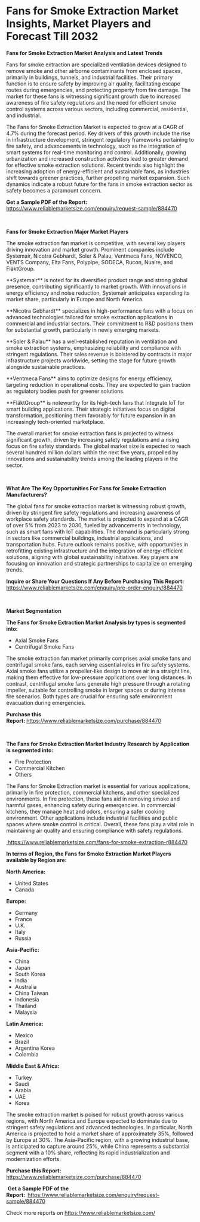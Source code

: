 <p><h1>Fans for Smoke Extraction Market Insights, Market Players and Forecast Till 2032</h1></p><p><strong>Fans for Smoke Extraction Market Analysis and Latest Trends</strong></p>
<p><p>Fans for smoke extraction are specialized ventilation devices designed to remove smoke and other airborne contaminants from enclosed spaces, primarily in buildings, tunnels, and industrial facilities. Their primary function is to ensure safety by improving air quality, facilitating escape routes during emergencies, and protecting property from fire damage. The market for these fans is witnessing significant growth due to increased awareness of fire safety regulations and the need for efficient smoke control systems across various sectors, including commercial, residential, and industrial.</p><p>The Fans for Smoke Extraction Market is expected to grow at a CAGR of 4.7% during the forecast period. Key drivers of this growth include the rise in infrastructure development, stringent regulatory frameworks pertaining to fire safety, and advancements in technology, such as the integration of smart systems for real-time monitoring and control. Additionally, growing urbanization and increased construction activities lead to greater demand for effective smoke extraction solutions. Recent trends also highlight the increasing adoption of energy-efficient and sustainable fans, as industries shift towards greener practices, further propelling market expansion. Such dynamics indicate a robust future for the fans in smoke extraction sector as safety becomes a paramount concern.</p></p>
<p><strong>Get a Sample PDF of the Report:&nbsp;</strong> <a href="https://www.reliablemarketsize.com/enquiry/request-sample/884470?utm_campaign=2520&utm_medium=2&utm_source=Github&utm_content=ia&utm_term=04042025&utm_id=fans-for-smoke-extraction">https://www.reliablemarketsize.com/enquiry/request-sample/884470</a></p>
<p>&nbsp;</p>
<p><strong>Fans for Smoke Extraction Major Market Players</strong></p>
<p><p>The smoke extraction fan market is competitive, with several key players driving innovation and market growth. Prominent companies include Systemair, Nicotra Gebhardt, Soler & Palau, Ventmeca Fans, NOVENCO, VENTS Company, Elta Fans, Polypipe, SODECA, Rucon, Nuaire, and FläktGroup. </p><p>**Systemair** is noted for its diversified product range and strong global presence, contributing significantly to market growth. With innovations in energy efficiency and noise reduction, Systemair anticipates expanding its market share, particularly in Europe and North America. </p><p>**Nicotra Gebhardt** specializes in high-performance fans with a focus on advanced technologies tailored for smoke extraction applications in commercial and industrial sectors. Their commitment to R&D positions them for substantial growth, particularly in newly emerging markets.</p><p>**Soler & Palau** has a well-established reputation in ventilation and smoke extraction systems, emphasizing reliability and compliance with stringent regulations. Their sales revenue is bolstered by contracts in major infrastructure projects worldwide, setting the stage for future growth alongside sustainable practices.</p><p>**Ventmeca Fans** aims to optimize designs for energy efficiency, targeting reduction in operational costs. They are expected to gain traction as regulatory bodies push for greener solutions.</p><p>**FläktGroup** is noteworthy for its high-tech fans that integrate IoT for smart building applications. Their strategic initiatives focus on digital transformation, positioning them favorably for future expansion in an increasingly tech-oriented marketplace.</p><p>The overall market for smoke extraction fans is projected to witness significant growth, driven by increasing safety regulations and a rising focus on fire safety standards. The global market size is expected to reach several hundred million dollars within the next five years, propelled by innovations and sustainability trends among the leading players in the sector.</p></p>
<p>&nbsp;</p>
<p><strong>What Are The Key Opportunities For Fans for Smoke Extraction Manufacturers?</strong></p>
<p><p>The global fans for smoke extraction market is witnessing robust growth, driven by stringent fire safety regulations and increasing awareness of workplace safety standards. The market is projected to expand at a CAGR of over 5% from 2023 to 2030, fueled by advancements in technology, such as smart fans with IoT capabilities. The demand is particularly strong in sectors like commercial buildings, industrial applications, and transportation hubs. Future outlook remains positive, with opportunities in retrofitting existing infrastructure and the integration of energy-efficient solutions, aligning with global sustainability initiatives. Key players are focusing on innovation and strategic partnerships to capitalize on emerging trends.</p></p>
<p><strong>Inquire or Share Your Questions If Any Before Purchasing This Report:</strong> <a href="https://www.reliablemarketsize.com/enquiry/pre-order-enquiry/884470?utm_campaign=2520&utm_medium=2&utm_source=Github&utm_content=ia&utm_term=04042025&utm_id=fans-for-smoke-extraction">https://www.reliablemarketsize.com/enquiry/pre-order-enquiry/884470</a></p>
<p>&nbsp;</p>
<p><strong>Market Segmentation</strong></p>
<p><strong>The Fans for Smoke Extraction Market Analysis by types is segmented into:</strong></p>
<p><ul><li>Axial Smoke Fans</li><li>Centrifugal Smoke Fans</li></ul></p>
<p><p>The smoke extraction fan market primarily comprises axial smoke fans and centrifugal smoke fans, each serving essential roles in fire safety systems. Axial smoke fans utilize a propeller-like design to move air in a straight line, making them effective for low-pressure applications over long distances. In contrast, centrifugal smoke fans generate high pressure through a rotating impeller, suitable for controlling smoke in larger spaces or during intense fire scenarios. Both types are crucial for ensuring safe environment evacuation during emergencies.</p></p>
<p><strong>Purchase this Report:&nbsp;</strong><a href="https://www.reliablemarketsize.com/purchase/884470?utm_campaign=2520&utm_medium=2&utm_source=Github&utm_content=ia&utm_term=04042025&utm_id=fans-for-smoke-extraction">https://www.reliablemarketsize.com/purchase/884470</a></p>
<p>&nbsp;</p>
<p><strong>The Fans for Smoke Extraction Market Industry Research by Application is segmented into:</strong></p>
<p><ul><li>Fire Protection</li><li>Commercial Kitchen</li><li>Others</li></ul></p>
<p><p>The Fans for Smoke Extraction market is essential for various applications, primarily in fire protection, commercial kitchens, and other specialized environments. In fire protection, these fans aid in removing smoke and harmful gases, enhancing safety during emergencies. In commercial kitchens, they manage heat and odors, ensuring a safer cooking environment. Other applications include industrial facilities and public spaces where smoke control is critical. Overall, these fans play a vital role in maintaining air quality and ensuring compliance with safety regulations.</p></p>
<p><a href="https://www.reliablemarketsize.com/fans-for-smoke-extraction-r884470?utm_campaign=2520&utm_medium=2&utm_source=Github&utm_content=ia&utm_term=04042025&utm_id=fans-for-smoke-extraction">&nbsp;https://www.reliablemarketsize.com/fans-for-smoke-extraction-r884470</a></p>
<p><strong>In terms of Region, the Fans for Smoke Extraction Market Players available by Region are:</strong></p>
<p>
    <p> <strong> North America: </strong>
        <ul>
            <li>United States</li>
            <li>Canada</li>
        </ul>
        </p> 
    <p> <strong> Europe: </strong>
        <ul>
            <li>Germany</li>
            <li>France</li>
            <li>U.K.</li>
            <li>Italy</li>
            <li>Russia</li>
        </ul>
        </p> 
    <p> <strong> Asia-Pacific: </strong>
        <ul>
            <li>China</li>
            <li>Japan</li>
            <li>South Korea</li>
            <li>India</li>
            <li>Australia</li>
            <li>China Taiwan</li>
            <li>Indonesia</li>
            <li>Thailand</li>
            <li>Malaysia</li>
        </ul>
        </p> 
    <p> <strong> Latin America: </strong>
        <ul>
            <li>Mexico</li>
            <li>Brazil</li>
            <li>Argentina Korea</li>
            <li>Colombia</li>
        </ul>
        </p> 
    <p> <strong> Middle East & Africa: </strong>
        <ul>
            <li>Turkey</li>
            <li>Saudi</li>
            <li>Arabia</li>
            <li>UAE</li>
            <li>Korea</li>
        </ul>
    </p>
    </p>
<p><p>The smoke extraction market is poised for robust growth across various regions, with North America and Europe expected to dominate due to stringent safety regulations and advanced technologies. In particular, North America is projected to hold a market share of approximately 35%, followed by Europe at 30%. The Asia-Pacific region, with a growing industrial base, is anticipated to capture around 25%, while China represents a substantial segment with a 10% share, reflecting its rapid industrialization and modernization efforts.</p></p>
<p><strong>Purchase this Report: </strong><a href="https://www.reliablemarketsize.com/purchase/884470?utm_campaign=2520&utm_medium=2&utm_source=Github&utm_content=ia&utm_term=04042025&utm_id=fans-for-smoke-extraction">https://www.reliablemarketsize.com/purchase/884470</a></p>
<p>&nbsp;<strong>Get a Sample PDF of the Report:&nbsp;&nbsp;</strong><a href="https://www.reliablemarketsize.com/enquiry/request-sample/884470?utm_campaign=2520&utm_medium=2&utm_source=Github&utm_content=ia&utm_term=04042025&utm_id=fans-for-smoke-extraction">https://www.reliablemarketsize.com/enquiry/request-sample/884470</a></p>
<p><strong></strong></p>
<p>Check more reports on <a href="https://www.reliablemarketsize.com/?utm_campaign=2520&utm_medium=2&utm_source=Github&utm_content=ia&utm_term=04042025&utm_id=fans-for-smoke-extraction">https://www.reliablemarketsize.com/</a></p>